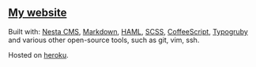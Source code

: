 [My website](http://mishareyzlin.com)
-------------------------------------

Built with: [Nesta CMS](http://nestacms.com), [Markdown](http://daringfireball.net/projects/markdown/), [HAML](http://haml-lang.com/), [SCSS](http://sass-lang.com/), [CoffeeScript](http://jashkenas.github.com/coffee-script/), [Typogruby](http://avdgaag.github.com/typogruby/) and various other open-source tools, such as git, vim, ssh.

Hosted on [heroku](http://heroku.com).
